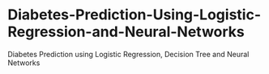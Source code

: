 # Diabetes-Prediction-Using-Logistic-Regression-and-Neural-Networks
Diabetes Prediction using Logistic Regression, Decision Tree and Neural Networks
